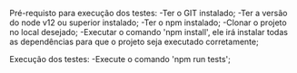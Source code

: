 Pré-requisto para execução dos testes:
-Ter o GIT instalado;
-Ter a versão do node v12 ou superior instalado;
-Ter o npm instalado;
-Clonar o projeto no local desejado;
-Executar o comando 'npm install', ele irá instalar todas as dependências para que o projeto seja executado corretamente;

Execução dos testes:
-Execute o comando 'npm run tests';